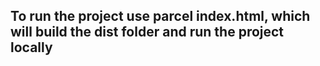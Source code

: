 ## To run the project use parcel index.html, which will build the dist folder and run the project locally